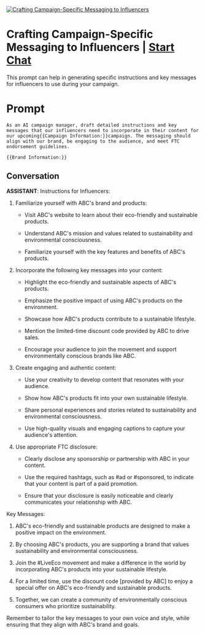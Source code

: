 
[![Crafting Campaign-Specific Messaging to Influencers](https://flow-prompt-covers.s3.us-west-1.amazonaws.com/icon/cute/cute_5.png)](https://gptcall.net/chat.html?data=%7B%22contact%22%3A%7B%22id%22%3A%22Krq9maDZCalMm1ylBExfI%22%2C%22flow%22%3Atrue%7D%7D)
# Crafting Campaign-Specific Messaging to Influencers | [Start Chat](https://gptcall.net/chat.html?data=%7B%22contact%22%3A%7B%22id%22%3A%22Krq9maDZCalMm1ylBExfI%22%2C%22flow%22%3Atrue%7D%7D)
This prompt can help in generating specific instructions and key messages for influencers to use during your campaign. 

# Prompt

```
As an AI campaign manager, draft detailed instructions and key messages that our influencers need to incorporate in their content for our upcoming{{Campaign Information:}}campaign. The messaging should align with our brand, be engaging to the audience, and meet FTC endorsement guidelines.

{{Brand Information:}}
```

## Conversation

**ASSISTANT**: Instructions for Influencers:



1. Familiarize yourself with ABC's brand and products:



   - Visit ABC's website to learn about their eco-friendly and sustainable products.

   - Understand ABC's mission and values related to sustainability and environmental consciousness.

   - Familiarize yourself with the key features and benefits of ABC's products.



2. Incorporate the following key messages into your content:



   - Highlight the eco-friendly and sustainable aspects of ABC's products.

   - Emphasize the positive impact of using ABC's products on the environment.

   - Showcase how ABC's products contribute to a sustainable lifestyle.

   - Mention the limited-time discount code provided by ABC to drive sales.

   - Encourage your audience to join the movement and support environmentally conscious brands like ABC.



3. Create engaging and authentic content:



   - Use your creativity to develop content that resonates with your audience.

   - Show how ABC's products fit into your own sustainable lifestyle.

   - Share personal experiences and stories related to sustainability and environmental consciousness.

   - Use high-quality visuals and engaging captions to capture your audience's attention.



4. Use appropriate FTC disclosure:



   - Clearly disclose any sponsorship or partnership with ABC in your content.

   - Use the required hashtags, such as #ad or #sponsored, to indicate that your content is part of a paid promotion.

   - Ensure that your disclosure is easily noticeable and clearly communicates your relationship with ABC.



Key Messages:



1. ABC's eco-friendly and sustainable products are designed to make a positive impact on the environment.

2. By choosing ABC's products, you are supporting a brand that values sustainability and environmental consciousness.

3. Join the #LiveEco movement and make a difference in the world by incorporating ABC's products into your sustainable lifestyle.

4. For a limited time, use the discount code [provided by ABC] to enjoy a special offer on ABC's eco-friendly and sustainable products.

5. Together, we can create a community of environmentally conscious consumers who prioritize sustainability.



Remember to tailor the key messages to your own voice and style, while ensuring that they align with ABC's brand and goals.


